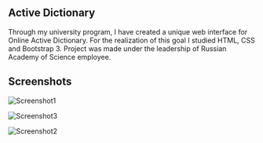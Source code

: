 ## Active Dictionary

Through my university program, I have created a unique web interface for Online Active Dictionary. For the realization of this goal I studied HTML, CSS and Bootstrap 3. Project was made under the leadership of Russian Academy of Science employee.

## Screenshots

![Screenshot1](http://www.picshare.ru/uploads/171229/1ZxY4vnDzz.png)

![Screenshot3](http://www.picshare.ru/uploads/171229/5mD0hOSasy.png)

![Screenshot2](http://www.picshare.ru/uploads/171229/TZ9lN9xJCl.png)

